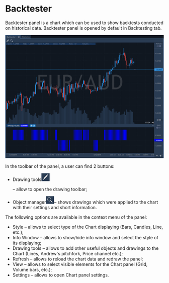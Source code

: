# Backtester

Backtester panel is a chart which can be used to show backtests conducted on historical data. Backtester panel is opened by default in Backtesting tab.

![](../../.gitbook/assets/screenshot_1%20%2813%29.png)

In the toolbar of the panel, a user can find 2 buttons:

* Drawing tools![](../../.gitbook/assets/2%20%2817%29.png)

  – allow to open the drawing toolbar; 

* Object manager![](../../.gitbook/assets/3.png)– shows drawings which were applied to the chart with their settings and short information.

The following options are available in the context menu of the panel:

* Style – allows to select type of the Chart displaying \(Bars, Candles, Line, etc.\);
* Info Window – allows to show/hide info window and select the style of its displaying;
* Drawing tools – allows to add other useful objects and drawings to the Chart \(Lines, Andrew's pitchfork, Price channel etc.\);
* Refresh – allows to reload the chart data and redraw the panel;
* View – allows to select visible elements for the Chart panel \(Grid, Volume bars, etc.\);
* Settings – allows to open Chart panel settings.

